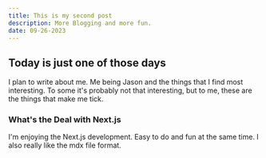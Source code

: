 ```yaml
---
title: This is my second post
description: More Blogging and more fun.
date: 09-26-2023
---
```


## Today is just one of those days

I plan to write about me. Me being Jason and the things that I find most interesting. To some it's probably not that interesting, but to me, these are the things that make me tick.

### What's the Deal with Next.js

I'm enjoying the Next.js development. Easy to do and fun at the same time. I also really like the mdx file format.